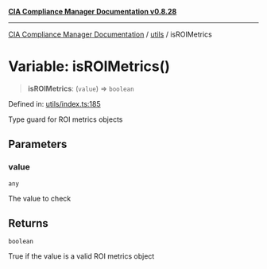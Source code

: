 [**CIA Compliance Manager Documentation v0.8.28**](../../README.md)

***

[CIA Compliance Manager Documentation](../../modules.md) / [utils](../README.md) / isROIMetrics

# Variable: isROIMetrics()

> **isROIMetrics**: (`value`) => `boolean`

Defined in: [utils/index.ts:185](https://github.com/Hack23/cia-compliance-manager/blob/7619f76b35999bc4eb3f6ff6c1e77c13be78f250/src/utils/index.ts#L185)

Type guard for ROI metrics objects

## Parameters

### value

`any`

The value to check

## Returns

`boolean`

True if the value is a valid ROI metrics object
